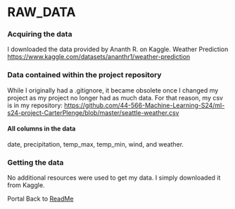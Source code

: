 # RAW_DATA
### Acquiring the data
I downloaded the data provided by Ananth R. on Kaggle. Weather Prediction
https://www.kaggle.com/datasets/ananthr1/weather-prediction

### Data contained within the project repository
While I originally had a .gitignore, it became obsolete once I changed my project as my project no longer had as much data. For that reason, my csv is in my repository: https://github.com/44-566-Machine-Learning-S24/ml-s24-project-CarterPlenge/blob/master/seattle-weather.csv
#### All columns in the data
date, precipitation, temp_max, temp_min, wind, and weather. 

### Getting the data
No additional resources were used to get my data. I simply downloaded it from Kaggle. 


Portal Back to [ReadMe](https://github.com/44-566-Machine-Learning-S24/ml-s24-project-CarterPlenge#raw_data)
